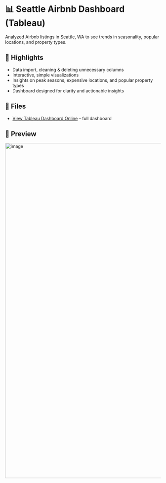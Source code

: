 # 📊 Seattle Airbnb Dashboard (Tableau)

Analyzed  Airbnb listings in Seattle, WA to see trends in seasonality, popular locations, and property types.

## 🔑 Highlights
- Data import, cleaning & deleting unnecessary columns  
- Interactive, simple visualizations  
- Insights on peak seasons, expensive locations, and popular property types
- Dashboard designed for clarity and actionable insights  

## 📂 Files

- [View Tableau Dashboard Online](https://public.tableau.com/app/profile/izzat.shuhratov/viz/AirBnBFullProject_17566649471650/Dashboard1) – full dashboard


## 👀 Preview
<img width="1920" height="1080" alt="image" src="https://github.com/user-attachments/assets/ba1b5150-967e-411c-9044-ccf9cbd8f8b4" />
 
